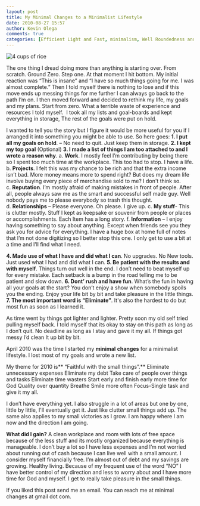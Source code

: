 ```yaml
---
layout: post
title: My Minimal Changes to a Minimalist Lifestyle
date: 2010-08-27 15:57
author: Kevin Olega
comments: true
categories: [Efficient Light and Fast, minimalism, Well Roundedness and Balance]
---
```

<img src="http://farm5.static.flickr.com/4128/5053063699_47bedc2c31.jpg" alt="4 cups of rice" />

The one thing I dread doing more than anything is starting over. From scratch. Ground Zero. Step one. At that moment I hit bottom. My initial reaction was “This is insane” and “I have so much things going for me. I was almost complete.” Then I told myself there is nothing to lose and if this move ends up messing things for me further I can always go back to the path I’m on. I then moved forward and decided to rethink my life, my goals and my plans. Start from zero. What a terrible waste of experience and resources I told myself.  I took all my lists and goal-boards and kept everything in storage, The rest of the goals were put on hold.

I wanted to tell you the story but I figure it would be more useful for you if I arranged it into something you might be able to use. So here goes:
**1. I put all my goals on hold**. – No need to quit. Just keep them in storage.
**2. I kept my top goal** (Optional)
**3. I made a list of things I am too attached to and I wrote a reason why**.
a. **Work**. I mostly feel I’m contributing by being there so I spent too much time at the workplace. This too had to stop. I have a life.
b. **Projects**. I felt this was my chance to be rich and that the extra income isn’t bad. More money means more to spend right? But does my dream life involve buying every piece of merchandise sold to me? I don't think so.
c. **Reputation**. I’m mostly afraid of making mistakes in front of people. After all, people always saw me as the smart and successful self made guy. Well nobody pays me to please everybody so trash this thought.
d. **Relationships** – Please everyone. Oh please. I give up.
c. **My stuff**- This is clutter mostly. Stuff I kept as keepsake or souvenir from people or places or accomplishments. Each Item has a long story.
f. **Information** – I enjoy having something to say about anything. Except when friends see you they ask you for advice for everything. I have a huge box at home full of notes that I’m not done digitizing so I better stop this one. I only get to use a bit at a time and I’ll find what I need.

**4. Made use of what I have and did what I can**. No upgrades. No New tools. Just used what I had and did what I can.
**5. Be patient with the results and with myself**. Things turn out well in the end. I don’t need to beat myself up for every mistake. Each setback is a bump in the road telling me to be patient and slow down.
**6. Dont’ rush and have fun**. What’s the fun in having all your goals at the start? You don’t enjoy a show when somebody spoils you the ending. Enjoy your life bit by bit and take pleasure in the little things.
**7. The most important word is “Eliminate”**. It's also the hardest to do but most fun as soon as I learned it.

As time went by things got lighter and lighter. Pretty soon my old self tried pulling myself back. I told myself that its okay to stay on this path as long as I don’t quit. No deadline as long as I stay and gave it my all. If things got messy I’d clean It up bit by bit.

April 2010 was the time I started my **minimal** **changes** for a minimalist lifestyle. I lost most of my goals and wrote a new list.

My theme for 2010 is** “Faithful with the small things”.**
Eliminate unnecessary expenses
Eliminate my debt
Take care of people over things and tasks
Eliminate time wasters
Start early and finish early
more time for God
Quality over quantity
Breathe
Smile more often
Focus-Single task and give it my all.

I don’t have everything yet. I also struggle in a lot of areas but one by one, little by little, I'll eventually get it. Just like clutter small things add up. The same also applies to my small victories as I grow. I am happy where I am now and the direction I am going.

**What did I gain?**
A clean workplace and room with lots of free space because of the less stuff and its mostly organized because everything is manageable.
I don’t buy a lot so I have less expenses and I’m not worried about running out of cash because I can live well with a small amount. I consider myself financially free.
I’m almost out of debt and my savings are growing.
Healthy living.
Because of my frequent use of the word “NO” I have better control of my direction and less to worry about and I have more time for God and myself.
I get to really take pleasure in the small things.

If you liked this post send me an email. You can reach me at minimal changes at gmail dot com.

